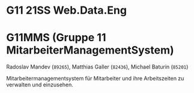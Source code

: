 # G11 21SS Web.Data.Eng
# G11MMS (Gruppe 11 MitarbeiterManagementSystem)
Radoslav Mandev (`89265`), Matthias Galler (`82436`), Michael Baturin (`85201`)

Mitarbeitermanagementsystem für Mitarbeiter und ihre Arbeitszeiten zu verwalten und einzusehen.
